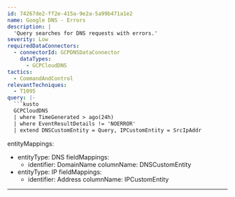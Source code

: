 ```yaml
---
id: 74267de2-ff2e-415a-9e2a-5a99b471a1e2
name: Google DNS - Errors
description: |
  'Query searches for DNS requests with errors.'
severity: Low
requiredDataConnectors:
  - connectorId: GCPDNSDataConnector
    dataTypes:
      - GCPCloudDNS
tactics:
  - CommandAndControl
relevantTechniques:
  - T1095
query: |-
  ```kusto
  GCPCloudDNS
  | where TimeGenerated > ago(24h)
  | where EventResultDetails != 'NOERROR'
  | extend DNSCustomEntity = Query, IPCustomEntity = SrcIpAddr
  ```
entityMappings:
  - entityType: DNS
    fieldMappings:
      - identifier: DomainName
        columnName: DNSCustomEntity
  - entityType: IP
    fieldMappings:
      - identifier: Address
        columnName: IPCustomEntity
---
```



